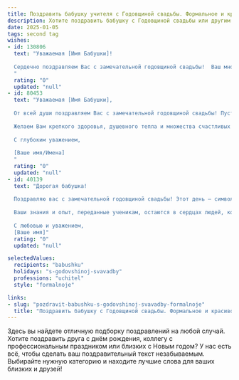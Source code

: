 ```yaml
---
title: Поздравить бабушку учителя с Годовщиной свадьбы. Формальное и красивое
description: Хотите поздравить бабушку с Годовщиной свадьбы или другим праздником? Наш ИИ создаст незабываемое поздравление, а вы обязательно выделитесь среди других.  
date: 2025-01-05
tags: second tag
wishes:
- id: 130806
  text: "Уважаемая [Имя Бабушки]!
  
  Сердечно поздравляем Вас с замечательной годовщиной свадьбы!  Ваш многолетний семейный союз – прекрасный пример верности, любви и взаимопонимания.  Вы, как опытный и мудрый учитель, всю жизнь делились знаниями и опытом, а теперь ваша семейная жизнь служит вдохновением для всех нас. Желаем Вам крепкого здоровья, долгих лет жизни, наполненных радостью, счастьем и семейным теплом!
  "
  rating: "0"
  updated: "null"
- id: 80453
  text: "Уважаемая [Имя Бабушки],
  
  От всей души поздравляем Вас с замечательной годовщиной свадьбы! Пусть этот день станет ярким напоминанием о Вашей долгой и счастливой семейной жизни, где любовь, верность и взаимопонимание всегда были главным богатством.
  
  Желаем Вам крепкого здоровья, душевного тепла и множества счастливых лет, чтобы Вы продолжали радоваться жизни, окруженные любовью близких.
  
  С глубоким уважением,
  
  [Ваше имя/Имена]
  "
  rating: "0"
  updated: "null"
- id: 40139
  text: "Дорогая бабушка!
  
  Поздравляю вас с замечательной годовщиной свадьбы! Этот день — символ любви, преданности и нежности, которые вы сохранили на протяжении всех лет. Вы — яркий пример мудрости и терпения, и по праву можете гордиться вашим необыкновенным жизненным путем.
  
  Ваши знания и опыт, переданные ученикам, остаются в сердцах людей, которых вы научили, и вдохновляют нас всех на новые достижения. Желаю вам крепкого здоровья, счастья и долгих лет вместе, наполненных только радостью и теплом.
  
  С любовью и уважением,
  [Ваше имя]"
  rating: "0"
  updated: "null"

selectedValues:
  recipients: "babushku"
  holidays: "s-godovshinoj-svavadby"
  professions: "uchitel"
  style: "formalnoje"

links:
- slug: "pozdravit-babushku-s-godovshinoj-svavadby-formalnoje"
  title: "Поздравить бабушку с Годовщиной свадьбы. Формальное и красивое"
---
```


Здесь вы найдете отличную подборку поздравлений на любой случай.
Хотите поздравить друга с днём рождения, коллегу с профессиональным праздником или близких с Новым годом? У нас есть всё, чтобы сделать ваш поздравительный текст незабываемым. Выбирайте нужную категорию и находите лучшие слова для ваших близких и друзей!
